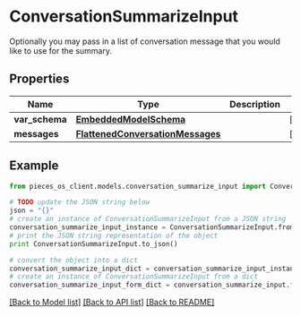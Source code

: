 # ConversationSummarizeInput

Optionally you may pass in a list of conversation message that you would like to use for the summary.

## Properties

Name | Type | Description | Notes
------------ | ------------- | ------------- | -------------
**var_schema** | [**EmbeddedModelSchema**](EmbeddedModelSchema.md) |  | [optional] 
**messages** | [**FlattenedConversationMessages**](FlattenedConversationMessages.md) |  | [optional] 

## Example

```python
from pieces_os_client.models.conversation_summarize_input import ConversationSummarizeInput

# TODO update the JSON string below
json = "{}"
# create an instance of ConversationSummarizeInput from a JSON string
conversation_summarize_input_instance = ConversationSummarizeInput.from_json(json)
# print the JSON string representation of the object
print ConversationSummarizeInput.to_json()

# convert the object into a dict
conversation_summarize_input_dict = conversation_summarize_input_instance.to_dict()
# create an instance of ConversationSummarizeInput from a dict
conversation_summarize_input_form_dict = conversation_summarize_input.from_dict(conversation_summarize_input_dict)
```
[[Back to Model list]](../README.md#documentation-for-models) [[Back to API list]](../README.md#documentation-for-api-endpoints) [[Back to README]](../README.md)


